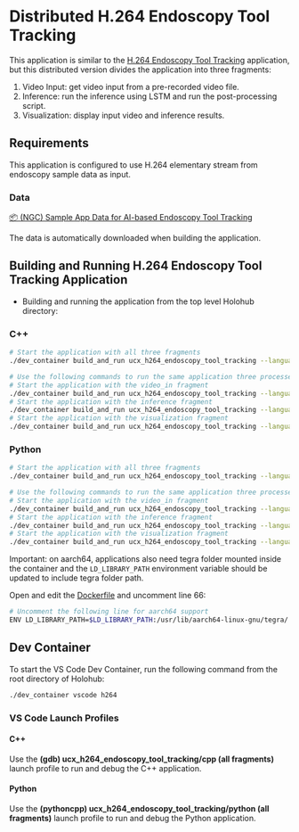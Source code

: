 # Distributed H.264 Endoscopy Tool Tracking

This application is similar to the [H.264 Endoscopy Tool Tracking](../../../h264/h264_endoscopy_tool_tracking/) application, but this distributed version divides the application into three fragments:

1. Video Input: get video input from a pre-recorded video file.
2. Inference: run the inference using LSTM and run the post-processing script.
3. Visualization: display input video and inference results.


## Requirements

This application is configured to use H.264 elementary stream from endoscopy sample data as input.

### Data

[📦️ (NGC) Sample App Data for AI-based Endoscopy Tool Tracking](https://catalog.ngc.nvidia.com/orgs/nvidia/teams/clara-holoscan/resources/holoscan_endoscopy_sample_data)

The data is automatically downloaded when building the application.

## Building and Running H.264 Endoscopy Tool Tracking Application

* Building and running the application from the top level Holohub directory:

### C++

```bash
# Start the application with all three fragments
./dev_container build_and_run ucx_h264_endoscopy_tool_tracking --language cpp

# Use the following commands to run the same application three processes:
# Start the application with the video_in fragment
./dev_container build_and_run ucx_h264_endoscopy_tool_tracking --language cpp --run_args "--driver --worker --fragments video_in --address :10000 --worker-address :10001"
# Start the application with the inference fragment
./dev_container build_and_run ucx_h264_endoscopy_tool_tracking --language cpp --run_args "--worker --fragments inference --address :10000 --worker-address :10002"
# Start the application with the visualization fragment
./dev_container build_and_run ucx_h264_endoscopy_tool_tracking --language cpp --run_args "--worker --fragments viz --address :10000 --worker-address :10003"
```

### Python

```bash
# Start the application with all three fragments
./dev_container build_and_run ucx_h264_endoscopy_tool_tracking --language python

# Use the following commands to run the same application three processes:
# Start the application with the video_in fragment
./dev_container build_and_run ucx_h264_endoscopy_tool_tracking --language python --run_args "--driver --worker --fragments video_in --address :10000 --worker-address :10001"
# Start the application with the inference fragment
./dev_container build_and_run ucx_h264_endoscopy_tool_tracking --language python --run_args "--worker --fragments inference --address :10000 --worker-address :10002"
# Start the application with the visualization fragment
./dev_container build_and_run ucx_h264_endoscopy_tool_tracking --language python --run_args "--worker --fragments viz --address :10000 --worker-address :10003"
```

Important: on aarch64, applications also need tegra folder mounted inside the container and
the `LD_LIBRARY_PATH` environment variable should be updated to include
tegra folder path.

Open and edit the [Dockerfile](../../../h264/Dockerfile) and uncomment line 66:

```bash
# Uncomment the following line for aarch64 support
ENV LD_LIBRARY_PATH=$LD_LIBRARY_PATH:/usr/lib/aarch64-linux-gnu/tegra/
```


## Dev Container

To start the VS Code Dev Container, run the following command from the root directory of Holohub:

```bash
./dev_container vscode h264
```

### VS Code Launch Profiles

#### C++

Use the **(gdb) ucx_h264_endoscopy_tool_tracking/cpp (all fragments)** launch profile to run and debug the C++ application.

#### Python

Use the **(pythoncpp) ucx_h264_endoscopy_tool_tracking/python (all fragments)** launch profile to run and debug the Python application.
